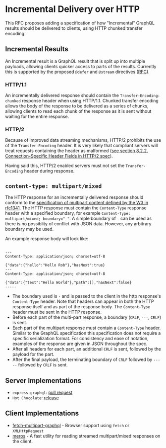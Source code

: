 # Incremental Delivery over HTTP

This RFC proposes adding a specification of how "Incremental" GraphQL results should be delivered to clients, using HTTP chunked transfer encoding.

## Incremental Results

An Incremental result is a GraphQL result that is split up into multiple payloads, allowing clients quicker access to parts of the results. Currently this is supported by the proposed `@defer` and `@stream` directives ([RFC](https://github.com/graphql/graphql-spec/blob/master/rfcs/DeferStream.md)).

### HTTP/1.1

An incrementally delivered response should contain the `Transfer-Encoding: chunked` response header when using HTTP/1.1. Chunked transfer encoding allows the body of the response to be delivered as a series of chunks, allowing clients to read each chunk of the response as it is sent without waiting for the entire response.

### HTTP/2

Because of improved data streaming mechanisms, HTTP/2 prohibits the use of the `Transfer-Encoding` header. It is very likely that compliant servers will treat requests containing the header as malformed ([see section 8.2.2. Connection-Specific Header Fields in HTTP/2 spec](https://datatracker.ietf.org/doc/html/rfc9113#section-8.1)).

Having said this, HTTP/2 enabled servers must not set the `Transfer-Encoding` header during response.

## `content-type: multipart/mixed`

The HTTP response for an incrementally delivered response should conform to the [specification of multipart content defined by the W3 in rfc1341](https://www.w3.org/Protocols/rfc1341/7_2_Multipart.html). The HTTP response must contain the `Content-Type` response header with a specified boundary, for example `Content-Type: multipart/mixed; boundary="-"`. A simple boundary of `-` can be used as there is no possiblity of conflict with JSON data. However, any arbitrary boundary may be used.

An example response body will look like:

```

---
Content-Type: application/json; charset=utf-8

{"data":{"hello":"Hello Rob"},"hasNext":true}
---
Content-Type: application/json; charset=utf-8

{"data":{"test":"Hello World"},"path":[],"hasNext":false}
-----
```
* The boundary used is `-` and is passed to the client in the http response's `Content-Type` header. Note that headers can appear in both the HTTP response itself and as part of the response body. The `Content-Type` header must be sent in the HTTP response.
* Before each part of the multi-part response, a boundary (`CRLF`, `---`, `CRLF`) is sent.
* Each part of the multipart response must contain a `Content-Type` header. Similar to the GraphQL specification this specification does not require a specific serialization format. For consistency and ease of notation, examples of the response are given in JSON throughout the spec.
* After all headers for each part, an additional `CRLF` is sent, followed by the payload for the part.
* After the final payload, the terminating boundary of `CRLF` followed by `-----` followed by `CRLF` is sent.

## Server Implementations
* `express-graphql`: [pull request](https://github.com/graphql/express-graphql/pull/583)
* `Hot Chocolate`: [release](https://github.com/ChilliCream/hotchocolate/releases/tag/11.0.0-preview.146)

## Client Implementations
* [fetch-multipart-graphql](https://github.com/relay-tools/fetch-multipart-graphql) - Browser support using `fetch` or `XMLHttpRequest`
* [meros](https://github.com/maraisr/meros) - A fast utility for reading streamed multipart/mixed responses on the client.
